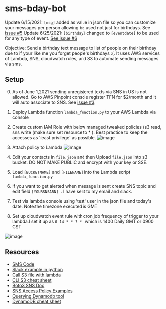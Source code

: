 # sms-bday-bot
Update 6/15/2021: ```[msg]``` added as value in json file so you can customize your messages per person allowing be used not just for birthdays. See [issue #5](https://github.com/MattN-HB/sms-bday-bot/issues/5)
Update 6/25/2021:  ```[birthday]``` changed to ```[eventdate]``` to be used for any type of event. [See issue #6](https://github.com/MattN-HB/sms-bday-bot/issues/6)

Objective: Send a birthday text message to list of people on their birthday due to if your like me you forget people's birthdays :(. It uses AWS services of Lambda, SNS, cloudwatch rules, and S3 to automate sending messages via sms.

## Setup
 0. As of June 1,2021 sending unregistered texts via SNS in US is not allowed. Go to AWS Pinpoint console register TFN for $2/month and it will auto associate to SNS. See [issue #3](https://github.com/MattN-HB/sms-bday-bot/issues/3).
 1. Deploy Lambda function ```lambda_function.py``` to your AWS Lambda via console
 2. Create custom IAM Role with below managed tweaked policies (s3 read, sns write (make sure set resource to * ). Best practice to keep the accesses as 'least privilege' as possible.
![image](https://user-images.githubusercontent.com/44328319/120417072-3760cc00-c32c-11eb-98f5-d17ea86a403d.png)

 4. Attach policy to Lambda
![image](https://user-images.githubusercontent.com/44328319/120416980-139d8600-c32c-11eb-814a-9df402952326.png)

 6. Edit your contacts in ```file.json``` and then Upload ```file.json``` into s3 bucket. DO NOT MAKE PUBLIC and encrypt with your key or SSE.
 7. Load ```[BUCKETNAME]``` and ```[FILENAME]``` into the Lambda script ```lambda_function.py```
 8. If you want to get alerted when message is sent create SNS topic and edit field ```[YOURSNSARN] ```. I have sent to my email and slack.
 9. Test via lambda console using 'test' user in the json file and today's date. Note:the timezone executed is GMT
 10. Set up cloudwatch event rule with cron job frequency of trigger to your lambda.I set it up as ``` 0 14 * * ? *  ``` which is 1400 Daily GMT or 0900 CST 

![image](https://user-images.githubusercontent.com/44328319/120416540-527f0c00-c32b-11eb-9593-021d9e560963.png)

## Resources
* [SMS Code](https://www.qloudx.com/how-to-send-an-sms-from-aws-lambda/)
* [Slack example in python](https://github.com/thibeault/lambda-slack-birthday-bot/blob/master/run.py)
* [Call S3 file with lambda](http://www.awslessons.com/2017/accessing-s3-with-lambda-functions/)
* [CLI S3 cheat sheet](https://acloudguru.com/blog/engineering/aws-s3-cheat-sheet)
* [Boto3 SNS Doc](https://boto3.amazonaws.com/v1/documentation/api/latest/reference/services/sns.html#SNS.Client.publish)
* [SNS Access Policy Examples](https://docs.aws.amazon.com/sns/latest/dg/sns-access-policy-use-cases.html)
* [Querying Dynamodb tool](https://dynobase.dev/dynamodb-query/)
* [DynamoDB cheat sheet](https://dynobase.dev/dynamodb-python-with-boto3/)

